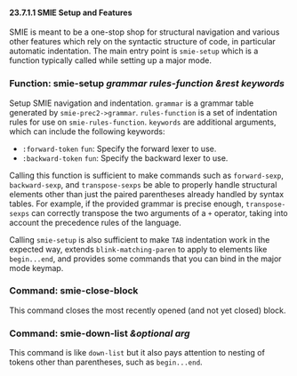 

#### 23.7.1.1 SMIE Setup and Features

SMIE is meant to be a one-stop shop for structural navigation and various other features which rely on the syntactic structure of code, in particular automatic indentation. The main entry point is `smie-setup` which is a function typically called while setting up a major mode.

### Function: **smie-setup** *grammar rules-function \&rest keywords*

Setup SMIE navigation and indentation. `grammar` is a grammar table generated by `smie-prec2->grammar`. `rules-function` is a set of indentation rules for use on `smie-rules-function`. `keywords` are additional arguments, which can include the following keywords:

*   `:forward-token` `fun`: Specify the forward lexer to use.
*   `:backward-token` `fun`: Specify the backward lexer to use.

Calling this function is sufficient to make commands such as `forward-sexp`, `backward-sexp`, and `transpose-sexps` be able to properly handle structural elements other than just the paired parentheses already handled by syntax tables. For example, if the provided grammar is precise enough, `transpose-sexps` can correctly transpose the two arguments of a `+` operator, taking into account the precedence rules of the language.

Calling `smie-setup` is also sufficient to make `TAB` indentation work in the expected way, extends `blink-matching-paren` to apply to elements like `begin...end`, and provides some commands that you can bind in the major mode keymap.

### Command: **smie-close-block**

This command closes the most recently opened (and not yet closed) block.

### Command: **smie-down-list** *\&optional arg*

This command is like `down-list` but it also pays attention to nesting of tokens other than parentheses, such as `begin...end`.
